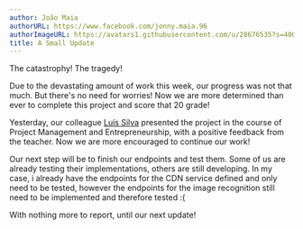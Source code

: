 ```yaml
---
author: João Maia
authorURL: https://www.facebook.com/jonny.maia.96
authorImageURL: https://avatars1.githubusercontent.com/u/28676535?s=400&u=7c90117a9954f7c683346dc5617153bc820312dc&v=4
title: A Small Update
---
```


The catastrophy! The tragedy!

Due to the devastating amount of work this week, our progress was not that much. But there's no need for worries! Now we are more determined than ever to complete this project and score that 20 grade!

Yesterday, our colleague <a href="https://www.facebook.com/ofantasticoluis">Luís Silva</a> presented the project in the course of Project Management and Entrepreneurship, with a positive feedback from the teacher. Now we are more encouraged to continue our work!

Our next step will be to finish our endpoints and test them. Some of us are already testing their implementations, others are still developing. In my case, i already have the endpoints for the CDN service defined and only need to be tested, however the endpoints for the image recognition still need to be implemented and therefore tested :(

With nothing more to report, until our next update!